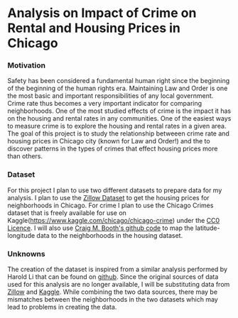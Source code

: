# Analysis on Impact of Crime on Rental and Housing Prices in Chicago

### Motivation
Safety has been considered a fundamental human right since the beginning of the beginning of the human rights era. Maintaining Law and Order is one the most basic and important responsibilities of any local government. Crime rate thus becomes a very important indicator for comparing neighborhoods. One of the most studied effects of crime is the impact it has on the housing and rental rates in any communities. One of the easiest ways to measure crime is to explore the housing and rental rates in a given area. The goal of this project is to study the relationship betweeen crime rate and housing prices in Chicago city (known for Law and Order!) and the to discover patterns in the types of crimes that effect housing prices more than others.

### Dataset
For this project I plan to use two different datasets to prepare data for my analysis. I plan to use the [Zillow Dataset](https://www.zillow.com/research/data/) to get the housing prices for neighborhoods in Chicago. For crime I plan to use the Chicago Crimes dataset that is freely available for use on Kaggle(https://www.kaggle.com/chicago/chicago-crime) under the [CC0 Licence](https://creativecommons.org/publicdomain/zero/1.0/). I will also use [Craig M. Booth's github code](https://github.com/craigmbooth/chicago_neighborhood_finder/tree/739deff8f9f349720299b193b4259aa690876e52) to map the latitude-longitude data to the neighborhoods in the housing dataset. 

### Unknowns
The creation of the dataset is inspired from a similar analysis performed by Harold Li that can be found on [github](https://github.com/haroldmli/01-Chicago-Crime-Rates-and-Housing-Prices). Since the original sources of data used for this analysis are no longer available, I will be substituting data from [Zillow](https://www.zillow.com/research/data/) and [Kaggle](https://www.kaggle.com/chicago/chicago-crime). While combining the two data sources, there may be mismatches between the neighborhoods in the two datasets which may lead to problems in creating the data.

